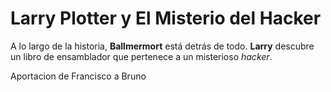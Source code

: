 # Larry Plotter y El Misterio del Hacker

A lo largo de la historia, **Ballmermort** está detrás de todo.
**Larry** descubre un libro de ensamblador que pertenece a un misterioso *hacker*.


Aportacion de Francisco a Bruno
